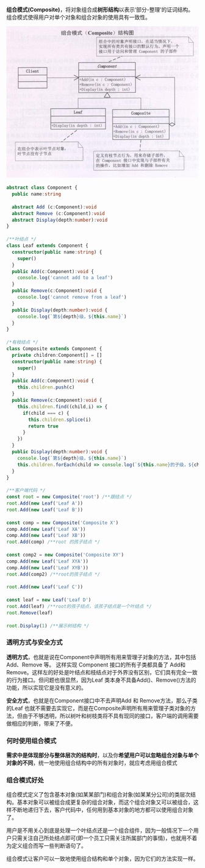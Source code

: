 **组合模式(Composite)**，将对象组合成**树形结构**以表示‘部分-整理’的证词结构。组合模式使得用户对单个对象和组合对象的使用具有一致性。

![1](./1.jpg)

```typescript
abstract class Component {
  public name:string

  abstract Add (c:Component):void
  abstract Remove (c:Component):void
  abstract Display(depth:number):void
}

/**叶结点 */
class Leaf extends Component {
  constructor(public name:string) {
    super()
  }
  public Add(c:Component):void {
    console.log('cannot add to a leaf')
  }
  public Remove(c:Component):void {
    console.log('cannot remove from a leaf')
  }
  public Display(depth:number):void {
    console.log(`第${depth}级，${this.name}`)
  }
}

/*有枝结点 */
class Composite extends Component {
  private children:Component[] = []
  constructor(public name:string) {
    super()
  }
  public Add(c:Component):void {
    this.children.push(c)
  }
  public Remove(c:Component):void {
    this.children.find((child,i) => {
      if(child === c) {
        this.children.splice(i)
        return true
      }
    })
  }
  public Display(depth:number):void {
    console.log(`第${depth}级，${this.name}`)
    this.children.forEach(child => console.log(`${this.name}的子级，${child.name}`))
  }
}

/**客户端代码 */
const root = new Composite('root') /**跟结点 */
root.Add(new Leaf('Leaf A'))
root.Add(new Leaf('Leaf B'))

const comp = new Composite('Composite X') 
comp.Add(new Leaf('Leaf XA'))
comp.Add(new Leaf('Leaf XB'))
root.Add(comp) /**root 的孩子结点 */

const comp2 = new Composite('Composite XY')
comp.Add(new Leaf('Leaf XYA'))
comp.Add(new Leaf('Leaf XYB'))
root.Add(comp2) /**root的孩子结点 */

root.Add(new Leaf('Leaf C'))

const leaf = new Leaf('Leaf D')
root.Add(leaf) /**root的孩子结点，该孩子结点是一个叶结点 */
root.Remove(leaf)

root.Display(1) /**展示树结构 */
```

### 透明方式与安全方式
**透明方式**，也就是说在Component中声明所有用来管理子对象的方法，其中包括Add、Remove 等。 这样实现 Component 接口的所有子类都具备了 Add和Remove。这样左的好处是叶结点和枝结点对于外界没有区别，它们具有完全一致的行为接口。但问题也很显然，因为Leaf 类本身不具备Add()、Remove()方法的功能，所以实现它是没有意义的。

**安全方式**，也就是在Component接口中不去声明Add 和 Remove方法，那么子类的Leaf 也就不需要去实现它，而是在Composite声明所有用来管理子类对象的方法，但由于不够透明，所以树叶和树枝类将不具有现同的接口，客户端的调用需要做相应的判断，带来了不便。

### 何时使用组合模式
**需求中是体现部分与整体层次的结构时**，以及你**希望用户可以忽略组合对象与单个对象的不同**，统一地使用组合结构中的所有对象时，就应考虑用组合模式

### 组合模式好处
组合模式定义了包含基本对象(如某某部门)和组合对象(如某某分公司)的类层次结构。基本对象可以被组合成更复杂的组合对象，而这个组合对象又可以被组合，这样不断地递归下去，客户代码中，任何用到基本对象的地方都可以使用组合对象了。

用户是不用关心到底是处理一个叶结点还是一个组合组件，因为一般情况下一个用户只需关注自己所处结点即可(即一个员工只需关注所属部门的事情)，也就用不着为定义组合而写一些判断语句了。

组合模式让客户可以一致地使用组合结构和单个对象，因为它们的方法实现一样。
